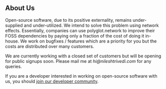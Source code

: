 ## About Us

Open-source software, due to its positive externality, remains under-supplied and under-utilized. We intend to solve this problem using network effects. Essentially, companies can use polyglot.network to improve their FOSS dependencies by paying only a fraction of the cost of doing it in-house. We work on bugfixes / features which are a priority for you but the costs are distributed over many customers.

We are currently working with a closed set of customers but will be opening for public signups soon. Please mail me at _hi@nileshtrivedi.com_ for any queries.

If you are a developer interested in working on open-source software with us, you should [join our developer community](https://community.polyglot.network/).
